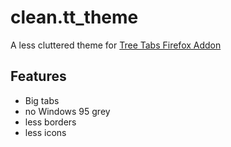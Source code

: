 # clean.tt_theme
A less cluttered theme for [Tree Tabs Firefox Addon](https://addons.mozilla.org/de/firefox/addon/tree-tabs/)

## Features

* Big tabs
* no Windows 95 grey
* less borders
* less icons
